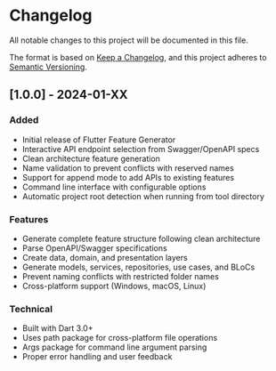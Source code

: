 # Changelog

All notable changes to this project will be documented in this file.

The format is based on [Keep a Changelog](https://keepachangelog.com/en/1.0.0/),
and this project adheres to [Semantic Versioning](https://semver.org/spec/v2.0.0.html).

## [1.0.0] - 2024-01-XX

### Added
- Initial release of Flutter Feature Generator
- Interactive API endpoint selection from Swagger/OpenAPI specs
- Clean architecture feature generation
- Name validation to prevent conflicts with reserved names
- Support for append mode to add APIs to existing features
- Command line interface with configurable options
- Automatic project root detection when running from tool directory

### Features
- Generate complete feature structure following clean architecture
- Parse OpenAPI/Swagger specifications
- Create data, domain, and presentation layers
- Generate models, services, repositories, use cases, and BLoCs
- Prevent naming conflicts with restricted folder names
- Cross-platform support (Windows, macOS, Linux)

### Technical
- Built with Dart 3.0+
- Uses path package for cross-platform file operations
- Args package for command line argument parsing
- Proper error handling and user feedback
